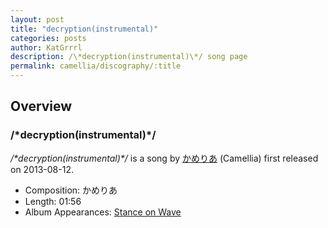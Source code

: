 ```yaml
---
layout: post
title: "decryption(instrumental)"
categories: posts
author: KatGrrrl
description: /\*decryption(instrumental)\*/ song page
permalink: camellia/discography/:title
---
```


## Overview

### /\*decryption(instrumental)\*/

*/\*decryption(instrumental)\*/* is a song by [かめりあ](<{% link postsWiki/_posts/2023-12-10-camellia.md %}>) (Camellia) first released on 2013-08-12.

* Composition: かめりあ
* Length: 01:56
* Album Appearances: [Stance on Wave](<{% link postsInclude/_posts/camellia/albums/Stance-on-Wave/2023-12-06-Stance-on-Wave.md %}>)
